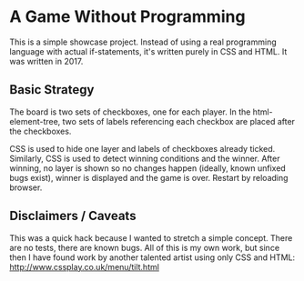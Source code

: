 # A Game Without Programming
This is a simple showcase project. Instead of using a real programming language with actual if-statements, it's written purely in CSS and HTML. It was written in 2017.

## Basic Strategy
The board is two sets of checkboxes, one for each player. In the html-element-tree, two sets of labels referencing each checkbox are placed after the checkboxes.

CSS is used to hide one layer and labels of checkboxes already ticked. Similarly, CSS is used to detect winning conditions and the winner. After winning, no layer is shown so no changes happen (ideally, known unfixed bugs exist), winner is displayed and the game is over. Restart by reloading browser.

## Disclaimers / Caveats
This was a quick hack because I wanted to stretch a simple concept. There are no tests, there are known bugs. All of this is my own work, but since then I have found work by another talented artist using only CSS and HTML: http://www.cssplay.co.uk/menu/tilt.html